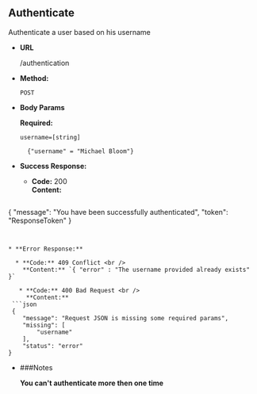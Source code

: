 

**Authenticate**
----
  Authenticate a user based on his username

* **URL**

  /authentication

* **Method:**
  
  `POST`
  

* **Body Params**

     **Required:**
 
   `username=[string]`
    
   
        {"username" = "Michael Bloom"}

* **Success Response:**
  

  * **Code:** 200 <br />
    **Content:**
   ```json
{
    "message": "You have been successfully authenticated",
    "token": "ResponseToken"
}
```

 
* **Error Response:**

  * **Code:** 409 Conflict <br />
    **Content:** `{ "error" : "The username provided already exists" }`
    
   * **Code:** 400 Bad Request <br />
     **Content:** 
 ```json
 {
    "message": "Request JSON is missing some required params",
    "missing": [
        "username"
    ],
    "status": "error"
}
```

 
 * ###Notes
 
    **You can't authenticate more then one time**
